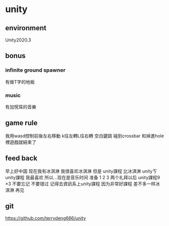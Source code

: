 # unity
## environment
Unity2020.3
## bonus
### infinite ground spawner 
有做T字的地板
### music
有加悅耳的音樂
## game rule
我用wasd控制前後左右移動 k往左轉L往右轉 空白鍵跳
碰到crossbar 和掉進hole裡遊戲就結束了
## feed back
早上好中国
现在我有冰淇淋
我很喜欢冰淇淋
但是
unity課程
比冰淇淋
unityㄎ
unity課程
我最喜欢
所以…现在是音乐时间
准备 1 2 3
两个礼拜以后
unity課程9 ×3
不要忘记
不要错过
记得去資訊系上unity課程
因为非常好課程
差不多一样冰淇淋
再见
## git
https://github.com/terrydeng666/unity
